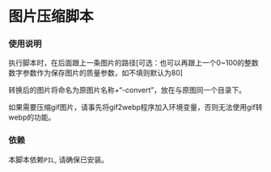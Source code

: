 # 图片压缩脚本

### 使用说明
执行脚本时，在后面跟上一条图片的路径[可选：也可以再跟上一个0~100的整数数字参数作为保存图片的质量参数，如不填则默认为80]

转换后的图片将命名为原图片名称+“-convert”，放在与原图同一个目录下。

如果需要压缩gif图片，请事先将gif2webp程序加入环境变量，否则无法使用gif转webp的功能。

### 依赖
本脚本依赖`PIL`, 请确保已安装。